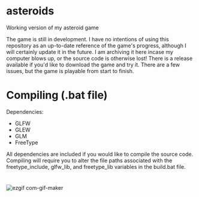 
# asteroids
Working version of my asteroid game

The game is still in development.
I have no intentions of using this repository as an up-to-date reference of the game's progress, although I will certainly update it in the future.
I am archiving it here incase my computer blows up, or the source code is otherwise lost! There is a release available if you'd like to download
the game and try it. There are a few issues, but the game is playable from start to finish.

# Compiling (.bat file)
Dependencies:
* GLFW
* GLEW
* GLM
* FreeType

All dependencies are included if you would like to compile the source code. Compiling will require you to alter the
file paths associated with the freetype_include, glfw_lib, and freetype_lib variables in the build.bat file.

#
![ezgif com-gif-maker](https://user-images.githubusercontent.com/23220511/118140574-1876b600-b3ce-11eb-8671-681750d417a3.gif)

